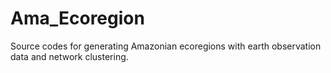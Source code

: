 # Ama_Ecoregion
Source codes for generating Amazonian ecoregions with earth observation data and network clustering.
